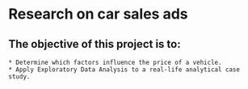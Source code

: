 # Research on car sales ads

## The objective of this project is to:
    * Determine which factors influence the price of a vehicle.
    * Apply Exploratory Data Analysis to a real-life analytical case study.
    
